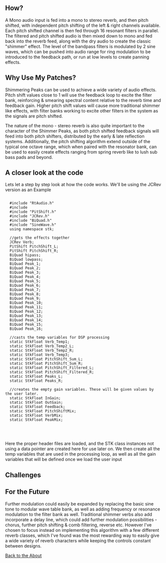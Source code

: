 <!---layout: page
title: "How?"
permalink: /how/--->

<h2> How? </h2>

A Mono audio input is fed into a mono to stereo reverb, and then pitch shifted, with independent pitch shifting of the left & right channels available. Each pitch shifted channel is then fed through 16 resonant filters in parallel. The filtered and pitch shifted audio is then mixed down to mono and fed back into the reverb feed, along with the dry audio to create the classic "shimmer" effect. The level of the bandpass filters is modulated by 2 sine waves, which can be pushed into audio range for ring modulation to be introduced to the feedback path, or run at low levels to create panning effects.

<h2> Why Use My Patches?</h2>
Shimmering Peaks can be used to achieve a wide variety of audio effects. Pitch shift values close to 1 will use the feedback loop to excite the filter bank, reinforcing & smearing spectral content relative to the reverb time and feedback gain. Higher pitch shift values will cause more traditional shimmer like effects, with filter banks working to excite other filters in the system as the signals are pitch shifted.

The nature of the mono - stereo reverb is also quite important to the character of the Shimmer Peaks, as both pitch shifted feedback signals will feed into both pitch shifters, distributed by the early & late reflection systems. Additionally, the pitch shifting algorithm extend outside of the typical one octave range, which when paired with the resonator bank, can be used to easily create effects ranging from spring reverb like to lush sub bass pads and beyond.

<h2> A closer look at the code </h2>
Lets let a step by step look at how the code works. We'll be using the JCRev version as an Example
<br>

<pre>
<code>
  #include "RtAudio.h"
  #include <iostream>
  #include "PitShift.h"
  #include "JCRev.h"
  #include "BiQuad.h"
  #include "SineWave.h"
  using namespace stk;

  //gets the effects together
  JCRev Verb;
  PitShift PitchShift_L;
  PitShift PitchShift_R;
  BiQuad hipass;
  BiQuad lowpass;
  BiQuad Peak_1;
  BiQuad Peak_2;
  BiQuad Peak_3;
  BiQuad Peak_4;
  BiQuad Peak_5;
  BiQuad Peak_6;
  BiQuad Peak_7;
  BiQuad Peak_8;
  BiQuad Peak_9;
  BiQuad Peak_10;
  BiQuad Peak_11;
  BiQuad Peak_12;
  BiQuad Peak_13;
  BiQuad Peak_14;
  BiQuad Peak_15;
  BiQuad Peak_16;

  //casts the temp variables for DSP processing
  static StkFloat Verb_Temp1;
  static StkFloat Verb_Temp2_L;
  static StkFloat Verb_Temp2_R;
  static StkFloat Verb_Temp3;
  static StkFloat PitchShift_Sum_L;
  static StkFloat PitchShift_Sum_R;
  static StkFloat PitchShift_Filtered_L;
  static StkFloat PitchShift_Filtered_R;
  static StkFloat Peaks_L;
  static StkFloat Peaks_R;

  //creates the empty gain variables. These will be given values by the user later.
  static StkFloat InGain;
  static StkFloat OutGain;
  static StkFloat Feedback;
  static StkFloat PitchShiftMix;
  static StkFloat VerbMix;
  static StkFloat PeakMix;
</code>
</pre>

<br>

Here the proper header files are loaded, and the STK class instances not using a data pointer are created here for use later on. We then create all the temp variables that are used in the processing loop, as well as all the gain variables that will be defined once we load the user input

<h2> Challenges </h2>

<h2> For the Future</h2>

Further modulation could easily be expanded by replacing the basic sine tone to modular wave table bank, as well as adding frequency or resonance modulation to the filter bank as well. Traditional shimmer verbs also add incorporate a delay line, which could add further modulation possibilities - chorus, further pitch shifting & comb filtering, reverse etc. However I've chosen to focus instead on implementing this algorithm with a few different reverb classes, which I've found was the most rewarding way to easily give a wide variety of reverb characters while keeping the controls constant between designs.

<a href="https://kaseypocius.github.io/MUMT-307-ShimmeringPeaks/about"> Back to the About</a>
